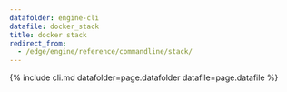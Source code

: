 ```yaml
---
datafolder: engine-cli
datafile: docker_stack
title: docker stack
redirect_from:
  - /edge/engine/reference/commandline/stack/
---
```


<!--
Sorry, but the contents of this page are automatically generated from
Docker's source code. If you want to suggest a change to the text that appears
here, you'll need to find the string by searching this repo:

https://github.com/docker/cli
-->

{% include cli.md datafolder=page.datafolder datafile=page.datafile %}
